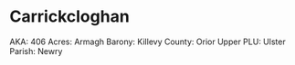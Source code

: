 # Carrickcloghan

AKA: 406
Acres: Armagh
Barony: Killevy
County: Orior Upper
PLU: Ulster
Parish: Newry